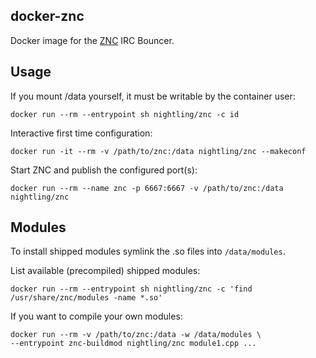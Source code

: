 ## docker-znc

Docker image for the [ZNC](http://wiki.znc.in/ZNC) IRC Bouncer.

## Usage

If you mount /data yourself, it must be writable by the container user:

```
docker run --rm --entrypoint sh nightling/znc -c id
```

Interactive first time configuration:

```
docker run -it --rm -v /path/to/znc:/data nightling/znc --makeconf
```

Start ZNC and publish the configured port(s):

```
docker run --rm --name znc -p 6667:6667 -v /path/to/znc:/data nightling/znc
```

## Modules

To install shipped modules symlink the .so files into `/data/modules`.

List available (precompiled) shipped modules:

```
docker run --rm --entrypoint sh nightling/znc -c 'find /usr/share/znc/modules -name *.so'
```

If you want to compile your own modules:

```
docker run --rm -v /path/to/znc:/data -w /data/modules \
--entrypoint znc-buildmod nightling/znc module1.cpp ...
```

